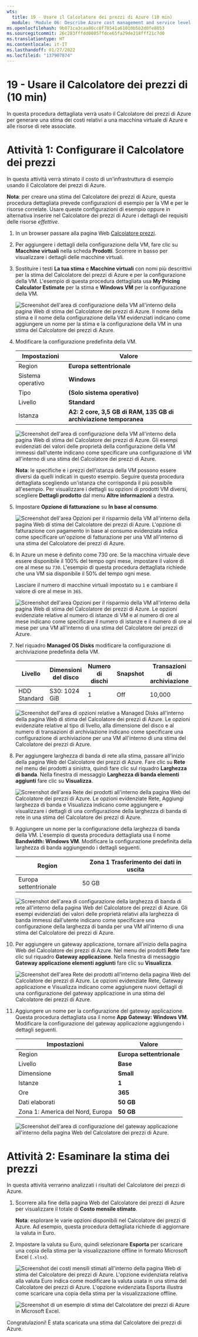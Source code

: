 ```yaml
---
wts:
  title: 19 - Usare il Calcolatore dei prezzi di Azure (10 min)
  module: 'Module 06: Describe Azure cost management and service level agreements'
ms.openlocfilehash: 9b071ca3caa80cc8f78541a61010b5b2d0fe8053
ms.sourcegitcommit: 26c283fffdd08057fdce65fa29de218fff21c7d0
ms.translationtype: HT
ms.contentlocale: it-IT
ms.lasthandoff: 01/27/2022
ms.locfileid: "137907874"
---
```

# <a name="19---use-the-pricing-calculator-10-min"></a>19 - Usare il Calcolatore dei prezzi di (10 min)

In questa procedura dettagliata verrà usato il Calcolatore dei prezzi di Azure per generare una stima dei costi relativi a una macchina virtuale di Azure e alle risorse di rete associate.

# <a name="task-1-configure-the-pricing-calculator"></a>Attività 1: Configurare il Calcolatore dei prezzi

In questa attività verrà stimato il costo di un'infrastruttura di esempio usando il Calcolatore dei prezzi di Azure. 

**Nota**: per creare una stima del Calcolatore dei prezzi di Azure, questa procedura dettagliata prevede configurazioni di esempio per la VM e per le risorse correlate. Usare queste configurazioni di esempio oppure in alternativa inserire nel Calcolatore dei prezzi di Azure i dettagli dei requisiti delle risorse *effettive*.

1. In un browser passare alla pagina Web [Calcolatore prezzi](https://azure.microsoft.com/en-us/pricing/calculator/).

2. Per aggiungere i dettagli della configurazione della VM, fare clic su **Macchine virtuali** nella scheda **Prodotti**. Scorrere in basso per visualizzare i dettagli delle macchine virtuali. 

3. Sostituire i testi **La tua stima** e **Macchine virtuali** con nomi più descrittivi per la stima del Calcolatore dei prezzi di Azure e per la configurazione della VM. L'esempio di questa procedura dettagliata usa **My Pricing Calculator Estimate** per la stima e **Windows VM** per la configurazione della VM.

   ![Screenshot dell'area di configurazione della VM all'interno della pagina Web di stima del Calcolatore dei prezzi di Azure. Il nome della stima e il nome della configurazione della VM evidenziati indicano come aggiungere un nome per la stima e la configurazione della VM in una stima del Calcolatore dei prezzi di Azure.](../images/1901.png)

4. Modificare la configurazione predefinita della VM.

    | Impostazioni | Valore |
    | -- | -- |
    | Region | **Europa settentrionale** |
    | Sistema operativo | **Windows** |
    | Tipo | **(Solo sistema operativo)** |
    | Livello | **Standard** |  
    | Istanza | **A2: 2 core, 3,5 GB di RAM, 135 GB di archiviazione temporanea** |

   ![Screenshot dell'area di configurazione della VM all'interno della pagina Web di stima del Calcolatore dei prezzi di Azure. Gli esempi evidenziati dei valori delle proprietà della configurazione della VM immessi dall'utente indicano come specificare una configurazione di VM all'interno di una stima del Calcolatore dei prezzi di Azure.](../images/1902.png)

    **Nota**: le specifiche e i prezzi dell'istanza della VM possono essere diversi da quelli indicati in questo esempio. Seguire questa procedura dettagliata scegliendo un'istanza che corrisponda il più possibile all'esempio. Per visualizzare i dettagli su opzioni di prodotti VM diversi, scegliere **Dettagli prodotto** dal menu **Altre informazioni** a destra.

5. Impostare **Opzione di fatturazione** su **In base al consumo**.

   ![Screenshot dell'area Opzioni per il risparmio della VM all'interno della pagina Web di stima del Calcolatore dei prezzi di Azure. L'opzione di fatturazione con pagamento in base al consumo evidenziata indica come specificare un'opzione di fatturazione per una VM all'interno di una stima del Calcolatore dei prezzi di Azure.](../images/1903.png)

6. In Azure un mese è definito come 730 ore. Se la macchina virtuale deve essere disponibile il 100% del tempo ogni mese, impostare il valore di ore al mese su `730`. L'esempio di questa procedura dettagliata richiede che una VM sia disponibile il 50% del tempo ogni mese.

    Lasciare il numero di macchine virtuali impostato su `1` e cambiare il valore di ore al mese in `365`.

   ![Screenshot dell'area Opzioni per il risparmio della VM all'interno della pagina Web di stima del Calcolatore dei prezzi di Azure. Le opzioni evidenziate relative al numero di istanze di VM e al numero di ore al mese indicano come specificare il numero di istanze e il numero di ore al mese per una VM all'interno di una stima del Calcolatore dei prezzi di Azure.](../images/1904.png)

7. Nel riquadro **Managed OS Disks** modificare la configurazione di archiviazione predefinita della VM.

    | Livello | Dimensioni del disco | Numero di dischi | Snapshot | Transazioni di archiviazione |
    | ---- | --------- | --------------- | -------- | -------------------- |
    | HDD Standard | S30: 1024 GiB | 1 | Off | 10,000 |

   ![Screenshot dell'area di opzioni relative a Managed Disks all'interno della pagina Web di stima del Calcolatore dei prezzi di Azure. Le opzioni evidenziate relative al tipo di livello, alla dimensione del disco e al numero di transazioni di archiviazione indicano come specificare una configurazione di archiviazione per una VM all'interno di una stima del Calcolatore dei prezzi di Azure.](../images/1905.png)

8. Per aggiungere larghezza di banda di rete alla stima, passare all'inizio della pagina Web del Calcolatore dei prezzi di Azure. Fare clic su **Rete** nel menu dei prodotti a sinistra, quindi fare clic sul riquadro **Larghezza di banda**. Nella finestra di messaggio **Larghezza di banda elementi aggiunti** fare clic su **Visualizza**.

   ![Screenshot dell'area Rete dei prodotti all'interno della pagina Web del Calcolatore dei prezzi di Azure. Le opzioni evidenziate Rete, Aggiungi larghezza di banda e Visualizza indicano come aggiungere e visualizzare i dettagli di una configurazione della larghezza di banda di rete in una stima del Calcolatore dei prezzi di Azure.](../images/1906.png)

9. Aggiungere un nome per la configurazione della larghezza di banda della VM. L'esempio di questa procedura dettagliata usa il nome **Bandwidth: Windows VM**. Modificare la configurazione predefinita della larghezza di banda aggiungendo i dettagli seguenti.

    | Region | Zona 1 Trasferimento dei dati in uscita |
    | ------ | -------------------------------------- |
    | Europa settentrionale | 50 GB |

   ![Screenshot dell'area di configurazione della larghezza di banda di rete all'interno della pagina Web del Calcolatore dei prezzi di Azure. Gli esempi evidenziati dei valori delle proprietà relativi alla larghezza di banda immessi dall'utente indicano come specificare una configurazione della larghezza di banda per una VM all'interno di una stima del Calcolatore dei prezzi di Azure.](../images/1907.png)

10. Per aggiungere un gateway applicazione, tornare all'inizio della pagina Web del Calcolatore dei prezzi di Azure. Nel menu dei prodotti **Rete** fare clic sul riquadro **Gateway applicazione**. Nella finestra di messaggio **Gateway applicazione elementi aggiunti** fare clic su **Visualizza**.

    ![Screenshot dell'area Rete dei prodotti all'interno della pagina Web del Calcolatore dei prezzi di Azure. Le opzioni evidenziate Rete, Gateway applicazione e Visualizza indicano come aggiungere nuovi dettagli di una configurazione del gateway applicazione in una stima del Calcolatore dei prezzi di Azure.](../images/1908.png)

11. Aggiungere un nome per la configurazione del gateway applicazione. Questa procedura dettagliata usa il nome **App Gateway: Windows VM**. Modificare la configurazione del gateway applicazione aggiungendo i dettagli seguenti.

    | Impostazioni | Valore |
    | -- | -- |
    | Region | **Europa settentrionale** |
    | Livello | **Base** |
    | Dimensione | **Small** |
    | Istanze | **1** |  
    | Ore | **365** |
    | Dati elaborati | **50 GB** |
    | Zona 1: America del Nord, Europa | **50 GB**|

    ![Screenshot dell'area di configurazione del gateway applicazione all'interno della pagina Web del Calcolatore dei prezzi di Azure.](../images/1909.png)


# <a name="task-2-review-the-pricing-estimate"></a>Attività 2: Esaminare la stima dei prezzi

In questa attività verranno analizzati i risultati del Calcolatore dei prezzi di Azure. 

1. Scorrere alla fine della pagina Web del Calcolatore dei prezzi di Azure per visualizzare il totale di **Costo mensile stimato**.

    **Nota**: esplorare le varie opzioni disponibili nel Calcolatore dei prezzi di Azure. Ad esempio, questa procedura dettagliata richiede di aggiornare la valuta in Euro.

2. Impostare la valuta su Euro, quindi selezionare **Esporta** per scaricare una copia della stima per la visualizzazione offline in formato Microsoft Excel (`.xlsx`).

    ![Screenshot dei costi mensili stimati all'interno della pagina Web di stima del Calcolatore dei prezzi di Azure. L'opzione evidenziata relativa alla valuta Euro indica come modificare la valuta usata in una stima del Calcolatore dei prezzi di Azure. L'opzione evidenziata Esporta illustra come scaricare una copia della stima per la visualizzazione offline.](../images/1910.png)

    ![Screenshot di un esempio di stima del Calcolatore dei prezzi di Azure in Microsoft Excel.](../images/1911.png)

Congratulazioni! È stata scaricata una stima dal Calcolatore dei prezzi di Azure.
